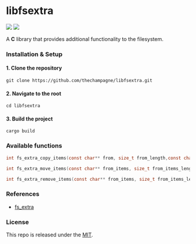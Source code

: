 # libfsextra

[![](https://img.shields.io/github/v/tag/thechampagne/libfsextra?label=version)](https://github.com/thechampagne/libfsextra/releases/latest) [![](https://img.shields.io/github/license/thechampagne/libfsextra)](https://github.com/thechampagne/libfsextra/blob/main/LICENSE)

A **C** library that provides additional functionality to the filesystem.

### Installation & Setup

#### 1. Clone the repository
```
git clone https://github.com/thechampagne/libfsextra.git
```
#### 2. Navigate to the root
```
cd libfsextra
```
#### 3. Build the project
```
cargo build
```

### Available functions

```c
int fs_extra_copy_items(const char** from, size_t from_length,const char* to, const copy_options_t* options);

int fs_extra_move_items(const char** from_items, size_t from_items_length,const char* to, const copy_options_t* options);

int fs_extra_remove_items(const char** from_items, size_t from_items_length);
```

### References
 - [fs_extra](https://github.com/webdesus/fs_extra)

### License

This repo is released under the [MIT](https://github.com/thechampagne/libfsextra/blob/main/LICENSE).
